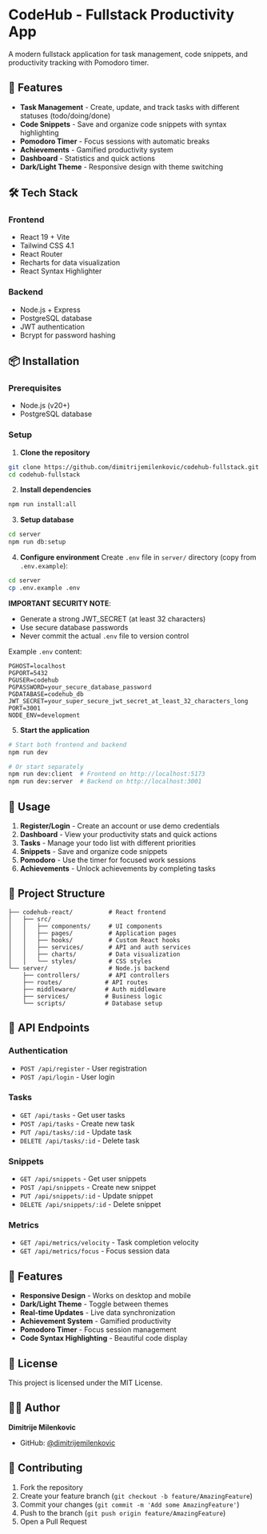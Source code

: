 # CodeHub - Fullstack Productivity App

A modern fullstack application for task management, code snippets, and productivity tracking with Pomodoro timer.

## 🚀 Features

- **Task Management** - Create, update, and track tasks with different statuses (todo/doing/done)
- **Code Snippets** - Save and organize code snippets with syntax highlighting
- **Pomodoro Timer** - Focus sessions with automatic breaks
- **Achievements** - Gamified productivity system
- **Dashboard** - Statistics and quick actions
- **Dark/Light Theme** - Responsive design with theme switching

## 🛠️ Tech Stack

### Frontend
- React 19 + Vite
- Tailwind CSS 4.1
- React Router
- Recharts for data visualization
- React Syntax Highlighter

### Backend
- Node.js + Express
- PostgreSQL database
- JWT authentication
- Bcrypt for password hashing

## 📦 Installation

### Prerequisites
- Node.js (v20+)
- PostgreSQL database

### Setup

1. **Clone the repository**
```bash
git clone https://github.com/dimitrijemilenkovic/codehub-fullstack.git
cd codehub-fullstack
```

2. **Install dependencies**
```bash
npm run install:all
```

3. **Setup database**
```bash
cd server
npm run db:setup
```

4. **Configure environment**
Create `.env` file in `server/` directory (copy from `.env.example`):
```bash
cd server
cp .env.example .env
```

**IMPORTANT SECURITY NOTE**: 
- Generate a strong JWT_SECRET (at least 32 characters)
- Use secure database passwords
- Never commit the actual `.env` file to version control

Example `.env` content:
```env
PGHOST=localhost
PGPORT=5432
PGUSER=codehub
PGPASSWORD=your_secure_database_password
PGDATABASE=codehub_db
JWT_SECRET=your_super_secure_jwt_secret_at_least_32_characters_long
PORT=3001
NODE_ENV=development
```

5. **Start the application**
```bash
# Start both frontend and backend
npm run dev

# Or start separately
npm run dev:client  # Frontend on http://localhost:5173
npm run dev:server  # Backend on http://localhost:3001
```

## 🎯 Usage

1. **Register/Login** - Create an account or use demo credentials
2. **Dashboard** - View your productivity stats and quick actions
3. **Tasks** - Manage your todo list with different priorities
4. **Snippets** - Save and organize code snippets
5. **Pomodoro** - Use the timer for focused work sessions
6. **Achievements** - Unlock achievements by completing tasks

## 📁 Project Structure

```
├── codehub-react/          # React frontend
│   ├── src/
│   │   ├── components/     # UI components
│   │   ├── pages/          # Application pages
│   │   ├── hooks/          # Custom React hooks
│   │   ├── services/       # API and auth services
│   │   ├── charts/         # Data visualization
│   │   └── styles/         # CSS styles
└── server/                 # Node.js backend
    ├── controllers/        # API controllers
    ├── routes/            # API routes
    ├── middleware/        # Auth middleware
    ├── services/          # Business logic
    └── scripts/           # Database setup
```

## 🔧 API Endpoints

### Authentication
- `POST /api/register` - User registration
- `POST /api/login` - User login

### Tasks
- `GET /api/tasks` - Get user tasks
- `POST /api/tasks` - Create new task
- `PUT /api/tasks/:id` - Update task
- `DELETE /api/tasks/:id` - Delete task

### Snippets
- `GET /api/snippets` - Get user snippets
- `POST /api/snippets` - Create new snippet
- `PUT /api/snippets/:id` - Update snippet
- `DELETE /api/snippets/:id` - Delete snippet

### Metrics
- `GET /api/metrics/velocity` - Task completion velocity
- `GET /api/metrics/focus` - Focus session data

## 🎨 Features

- **Responsive Design** - Works on desktop and mobile
- **Dark/Light Theme** - Toggle between themes
- **Real-time Updates** - Live data synchronization
- **Achievement System** - Gamified productivity
- **Pomodoro Timer** - Focus session management
- **Code Syntax Highlighting** - Beautiful code display

## 📝 License

This project is licensed under the MIT License.

## 👨‍💻 Author

**Dimitrije Milenkovic**
- GitHub: [@dimitrijemilenkovic](https://github.com/dimitrijemilenkovic)

## 🤝 Contributing

1. Fork the repository
2. Create your feature branch (`git checkout -b feature/AmazingFeature`)
3. Commit your changes (`git commit -m 'Add some AmazingFeature'`)
4. Push to the branch (`git push origin feature/AmazingFeature`)
5. Open a Pull Request

